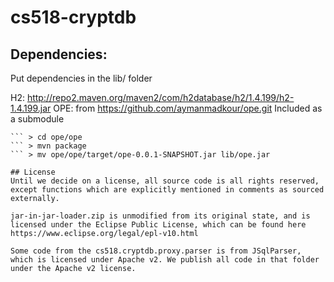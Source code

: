 # cs518-cryptdb

## Dependencies:
Put dependencies in the lib/ folder

H2: http://repo2.maven.org/maven2/com/h2database/h2/1.4.199/h2-1.4.199.jar
OPE: from https://github.com/aymanmadkour/ope.git
Included as a submodule
``` > git submodule update --init
``` > cd ope/ope
``` > mvn package
``` > mv ope/ope/target/ope-0.0.1-SNAPSHOT.jar lib/ope.jar

## License
Until we decide on a license, all source code is all rights reserved, except functions which are explicitly mentioned in comments as sourced externally.

jar-in-jar-loader.zip is unmodified from its original state, and is licensed under the Eclipse Public License, which can be found here https://www.eclipse.org/legal/epl-v10.html

Some code from the cs518.cryptdb.proxy.parser is from JSqlParser, which is licensed under Apache v2. We publish all code in that folder under the Apache v2 license.